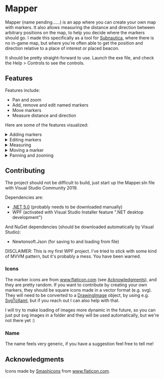 # Mapper

Mapper (name pending......) is an app where you can create your own map with markers. It also allows measuring the distance and direction between arbitrary positions on the map, to help you decide where the markers should go. I made this specifically as a tool for [Subnautica](https://unknownworlds.com/subnautica/), where there is no in-game map, but where you're often able to get the position and direction relative to a place of interest or placed beacon.

It should be pretty straight-forward to use. Launch the exe file, and check the Help > Controls to see the controls.

## Features

Features include:

- Pan and zoom
- Add, remove and edit named markers
- Move markers
- Measure distance and direction

Here are some of the features visualized:

<details>
  <summary>Adding markers</summary>
  ![Adding markers](doc/images/adding_markers.gif)
</details>

<details>
  <summary>Editing markers</summary>
  ![Editing markers](doc/images/edit_marker.gif)
</details>

<details>
  <summary>Measuring</summary>
  ![Measuring](doc/images/measuring.gif)
</details>

<details>
  <summary>Moving a marker</summary>
  ![Moving a marker](doc/images/moving_marker.gif)
</details>

<details>
  <summary>Panning and zooming</summary>
  ![Pan and zoom example](doc/images/pan_zoom.gif)
</details>

## Contributing
The project should not be difficult to build, just start up the Mapper.sln file with Visual Studio Community 2019.

Dependencies are:
- [.NET 5.0](https://dotnet.microsoft.com/download/dotnet/5.0) (probably needs to be downloaded manually)
- WPF (activated with Visual Studio Installer feature ".NET desktop development")

And NuGet dependencies (should be downloaded automatically by Visual Studio):
- Newtonsoft.Json (for saving to and loading from file)

DISCLAIMER: This is my first WPF project. I've tried to stick with some kind of MVVM pattern, but it's probably a mess. You have been warned.

### Icons
The marker icons are from www.flaticon.com (see [Acknowledgments](#acknowledgments)), and they are pretty random. If you want to contribute by creating your own markers, they should be square icons made in a vector format (e.g. svg). They will need to be converted to a [DrawingImage](https://docs.microsoft.com/en-us/dotnet/api/system.windows.media.drawingimage?view=net-5.0) object, by using e.g. [SvgToXaml](https://github.com/BerndK/SvgToXaml), but if you reach out I can also help with that.

I will try to make loading of images more dynamic in the future, so you can just put svg images in a folder and they will be used automatically, but we're not there yet :)

### Name
The name feels very generic, if you have a suggestion feel free to tell me!

## Acknowledgments
Icons made by [Smashicons](https://www.flaticon.com/authors/smashicons) from www.flaticon.com.
